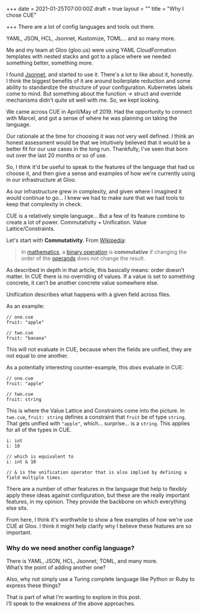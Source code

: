 +++
date = 2021-01-25T07:00:00Z
draft = true
layout = ""
title = "Why I chose CUE"

+++
There are a lot of config languages and tools out there. 

YAML, JSON, HCL, Jsonnet, Kustomize, TOML... and so many more.

Me and my team at Gloo (gloo.us) were using YAML CloudFormation templates with nested stacks and got to a place where we needed something better, something more. 

I found [Jsonnet](https://jsonnet.org/), and started to use it. There's a lot to like about it, honestly. I think the biggest benefits of it are around boilerplate reduction and some ability to standardize the structure of your configuration. Kubernetes labels come to mind. But something about the function -> struct and override mechanisms didn't quite sit well with me. So, we kept looking. 

We came across CUE in April/May of 2019. Had the opportunity to connect with Marcel, and got a sense of where he was planning on taking the language.

Our rationale at the time for choosing it was not very well defined. I think an honest assessment would be that we intuitively believed that it would be a better fit for our use cases in the long run. Thankfully, I've seen that born out over the last 20 months or so of use. 

So, I think it'd be useful to speak to the features of the language that had us choose it, and then give a sense and examples of how we're currently using in our infrastructure at Gloo. 

As our infrastructure grew in complexity, and given where I imagined it would continue to go... I knew we had to make sure that we had tools to keep that complexity in check.

CUE is a relatively simple language... But a few of its feature combine to create a lot of power. Commutativity + Unification. Value Lattice/Constraints. 

Let's start with **Commutativity**. From [Wikipedia](https://en.wikipedia.org/wiki/Commutative_property):

> In [mathematics](https://en.wikipedia.org/wiki/Mathematics "Mathematics"), a [binary operation](https://en.wikipedia.org/wiki/Binary_operation "Binary operation") is **commutative** if changing the order of the [operands](https://en.wikipedia.org/wiki/Operand "Operand") does not change the result.

As described in depth in that article, this basically means: order doesn't matter. In CUE there is no overriding of values. If a value is set to something concrete, it can't be another concrete value somewhere else.

Unification describes what happens with a given field across files. 

As an example:

    // one.cue
    fruit: "apple"
    
    // two.cue
    fruit: "banana"

This will not evaluate in CUE, because when the fields are unified, they are not equal to one another.

As a potentially interesting counter-example, this _does_ evaluate in CUE: 

    // one.cue
    fruit: "apple"
    
    // two.cue
    fruit: string

This is where the Value Lattice and Constraints come into the picture. In `two.cue`, `fruit: string` defines a constraint that `fruit` be of type `string`. That gets unified with `"apple"`, which... surprise... is a `string`. This applies for all of the types in CUE. 

    i: int
    i: 10
    
    // which is equivalent to 
    i: int & 10
    
    // & is the unification operator that is also implied by defining a field multiple times. 

There are a number of other features in the language that help to flexibly apply these ideas against configuration, but these are the really important features, in my opinion. They provide the backbone on which everything else sits.

From here, I think it's worthwhile to show a few examples of how we're use CUE at Gloo. I think it might help clarify why I believe these features are so important. 

### Why do we need another config language?

There is YAML, JSON, HCL, Jsonnet, TOML, and many more.  
What’s the point of adding another one?

Also, why not simply use a Turing complete language like Python or Ruby to express these things?

That is part of what I’m wanting to explore in this post.  
I’ll speak to the weakness of the above approaches.